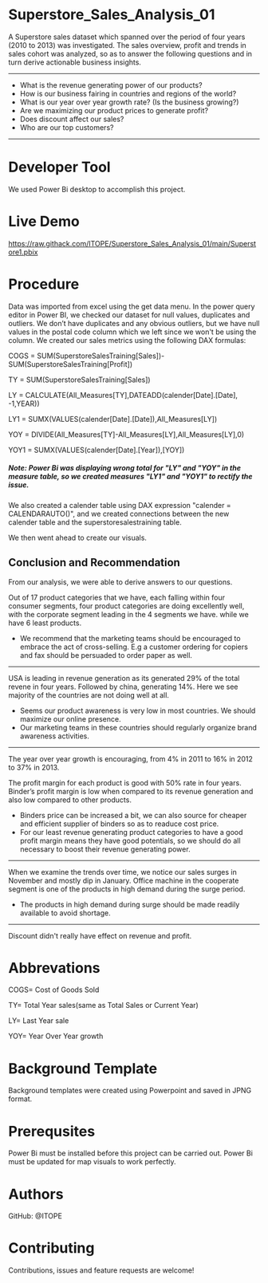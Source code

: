 # Superstore_Sales_Analysis_01

A Superstore sales dataset which spanned over the period of four years (2010 to 2013) was investigated. 
The sales overview, profit and trends in sales cohort was analyzed, so as to answer the following questions and in turn derive actionable business insights.

---
- What is the revenue generating power of our products?
- How is our business fairing in countries and regions of the world?
- What is our year over year growth rate? (Is the business growing?)
- Are we maximizing our product prices to generate profit?
- Does discount affect our sales?
- Who are our top customers?
---

# Developer Tool

We used Power Bi desktop to accomplish this project.

# Live Demo

https://raw.githack.com/ITOPE/Superstore_Sales_Analysis_01/main/Superstore1.pbix

# Procedure

Data was imported from excel using the get data menu. 
In the power query editor in Power BI, we checked our dataset for null values, duplicates and outliers. We don’t have duplicates and any obvious outliers, 
but we have null values in the postal code column which we left since we won't be using the column.
We created our sales metrics using the following DAX formulas:

COGS = SUM(SuperstoreSalesTraining[Sales])-SUM(SuperstoreSalesTraining[Profit])

TY = SUM(SuperstoreSalesTraining[Sales])

LY = CALCULATE(All_Measures[TY],DATEADD(calender[Date].[Date], -1,YEAR))

LY1 = SUMX(VALUES(calender[Date].[Date]),All_Measures[LY])

YOY = DIVIDE(All_Measures[TY]-All_Measures[LY],All_Measures[LY],0)

YOY1 = SUMX(VALUES(calender[Date].[Year]),[YOY])

##### Note: Power Bi was displaying wrong total for "LY" and "YOY" in the measure table, so we created measures "LY1" and "YOY1" to rectify the issue.

We also created a calender table using DAX expression "calender = CALENDARAUTO()", and we created connections between the new calender table and
the superstoresalestraining table.

We then went ahead to create our visuals.

## Conclusion and Recommendation

From our analysis, we were able to derive answers to our questions.

Out of 17 product categories that we have, each falling within four consumer segments, four product categories are doing excellently well, with the corporate segment leading in the 4 segments we have. while we have 6 least products. 

* We recommend that the marketing teams should be encouraged to embrace the act of cross-selling.  E.g a customer ordering for copiers and fax should be persuaded to order paper as well.

---

USA is leading in revenue generation as its generated 29% of the total revene in four years. Followed by china, generating 14%. Here we see majority of the countries are not doing well at all.

* Seems our product awareness is very low in most countries. We should maximize our online presence.
* Our marketing teams in these countries should regularly organize brand awareness activities. 

---

The year over year growth is encouraging, from 4% in 2011 to 16% in 2012 to 37% in 2013.

The profit margin for each product is good with 50% rate in four years. Binder’s profit margin is low when compared to its revenue generation and also low compared to other  products.

* Binders price can be increased a bit, we can also source for cheaper and efficient supplier of binders so as to readuce cost price. 
* For our least revenue generating product categories to have a good profit margin means they have good potentials, so we should do all necessary to boost their revenue generating power.

---

When we examine the trends over time, we notice our sales surges in November and mostly dip in January.  Office machine in the cooperate segment is one of the products in high demand during the surge period.

* The products in high demand during surge should be made readily available to avoid shortage.

---

Discount didn't really have effect on revenue and profit.

# Abbrevations

COGS= Cost of Goods Sold

TY= Total Year sales(same as Total Sales or Current Year)

LY= Last Year sale

YOY= Year Over Year growth

# Background Template 

Background templates were created using Powerpoint and saved in JPNG format.

# Prerequsites

Power Bi must be installed before this project can be carried out.
Power Bi must be updated for map visuals to work perfectly.

# Authors

GitHub: @ITOPE

# Contributing 

Contributions, issues and feature requests are welcome!


